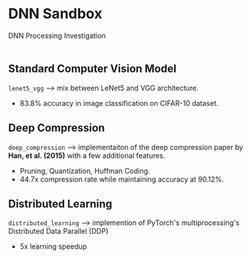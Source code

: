 # DNN Sandbox
DNN Processing Investigation <br/><br/>


## Standard Computer Vision Model
`lenet5_vgg` --> mix between LeNet5 and VGG architecture. 
  - 83.8% accuracy in image classification on CIFAR-10 dataset. 

## Deep Compression 
`deep_compression` --> implementaiton of the deep compression paper by **Han, et al. (2015)** with a few additional features.
  - Pruning, Quantization, Huffman Coding.
  - 44.7x compression rate while maintaining accuracy at 90.12%. 

## Distributed Learning
`distributed_learning` --> implemention of PyTorch's multiprocessing's Distributed Data Parallel (DDP)
  - 5x learning speedup
